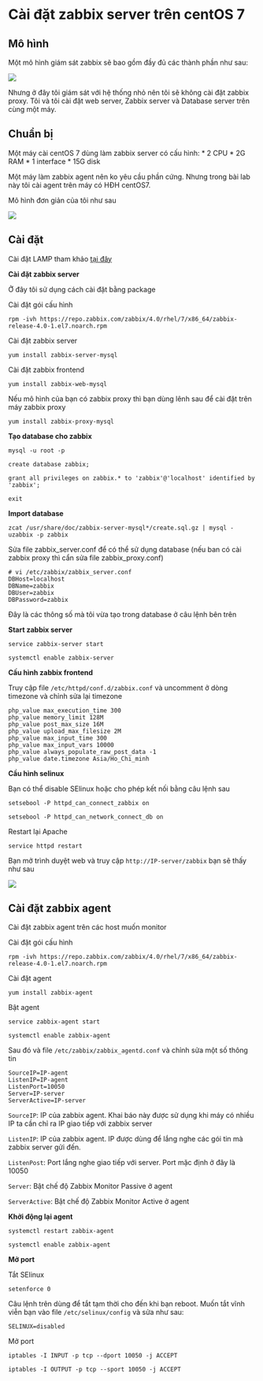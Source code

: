 # Cài đặt zabbix server trên centOS 7

## Mô hình 

Một mô hình giám sát zabbix sẽ bao gồm đầy đủ các thành phần như sau:

![](/ghichep-zabbix/images/1.jpg)

Nhưng ở đây tôi giám sát với hệ thống nhỏ nên tôi sẽ không cài đặt zabbix proxy. Tôi và tôi cài đặt web server, Zabbix server và Database server trên cùng một máy.

## Chuẩn bị

Một máy cài centOS 7 dùng làm zabbix server có cấu hình:
    * 2 CPU
    * 2G RAM
    * 1 interface
    * 15G disk

Một máy làm zabbix agent nên ko yêu cầu phần cứng. Nhưng trong bài lab này tôi cài agent trên máy có HĐH centOS7.

Mô hình đơn giản của tôi như sau

![](/ghichep-zabbix/images/2.png)

## Cài đặt

Cài đặt LAMP tham khảo [tại đây](https://github.com/niemdinhtrong/NIEMDT/blob/master/wordpress/docs/LAMP.md)

**Cài đặt zabbix server**

Ở đây tôi sử dụng cách cài đặt bằng package

Cài đặt gói cấu hình

```
rpm -ivh https://repo.zabbix.com/zabbix/4.0/rhel/7/x86_64/zabbix-release-4.0-1.el7.noarch.rpm
```

Cài đặt zabbix server

```
yum install zabbix-server-mysql
```

Cài đặt zabbix frontend

```
yum install zabbix-web-mysql
```

Nếu mô hình của bạn có zabbix proxy thì bạn dùng lênh sau để cài đặt trên máy zabbix proxy

```
yum install zabbix-proxy-mysql
```

**Tạo database cho zabbix**

```
mysql -u root -p

create database zabbix;

grant all privileges on zabbix.* to 'zabbix'@'localhost' identified by 'zabbix';

exit
```

**Import database**

```
zcat /usr/share/doc/zabbix-server-mysql*/create.sql.gz | mysql -uzabbix -p zabbix
```

Sửa file zabbix_server.conf để có thể sử dụng database (nếu ban có cài zabbix proxy thì cẩn sửa file zabbix_proxy.conf)

```
# vi /etc/zabbix/zabbix_server.conf
DBHost=localhost
DBName=zabbix
DBUser=zabbix
DBPassword=zabbix
```

Đây là các thông số mà tôi vừa tạo trong database ở câu lệnh bên trên

**Start zabbix server**

```
service zabbix-server start

systemctl enable zabbix-server
```

**Cấu hình zabbix frontend**

Truy cập file `/etc/httpd/conf.d/zabbix.conf` và uncomment ở dòng timezone và chỉnh sửa lại timezone

```
php_value max_execution_time 300
php_value memory_limit 128M
php_value post_max_size 16M
php_value upload_max_filesize 2M
php_value max_input_time 300
php_value max_input_vars 10000
php_value always_populate_raw_post_data -1
php_value date.timezone Asia/Ho_Chi_minh
```

**Cầu hình selinux**

Bạn có thể disable SElinux hoặc cho phép kết nối bằng câu lệnh sau

```
setsebool -P httpd_can_connect_zabbix on

setsebool -P httpd_can_network_connect_db on
```

Restart lại Apache

```
service httpd restart
```

Bạn mở trình duyệt web và truy cập `http://IP-server/zabbix` bạn sẽ thấy như sau

![](/ghichep-zabbix/images/3.png)

## Cài đặt zabbix agent

Cài đặt zabbix agent trên các host muốn monitor

Cài đặt gói cấu hình

```
rpm -ivh https://repo.zabbix.com/zabbix/4.0/rhel/7/x86_64/zabbix-release-4.0-1.el7.noarch.rpm
```

Cài đặt agent

```
yum install zabbix-agent
```

Bật agent

```
service zabbix-agent start

systemctl enable zabbix-agent
```

Sau đó và file `/etc/zabbix/zabbix_agentd.conf` và chỉnh sửa một số thông tin

```
SourceIP=IP-agent
ListenIP=IP-agent
ListenPort=10050
Server=IP-server
ServerActive=IP-server
```

`SourceIP`: IP của zabbix agent. Khai báo này được sử dụng khi máy có nhiều IP ta cần chỉ ra IP giao tiếp với zabbix server

`ListenIP`: IP của zabbix agent. IP được dùng để lắng nghe các gói tin mà zabbix server gửi đến.

`ListenPost`: Port lắng nghe giao tiếp với server. Port mặc định ở đây là 10050

`Server`: Bật chế độ Zabbix Monitor Passive ở agent

`ServerActive`: Bật chế độ Zabbix Monitor Active ở agent

**Khởi động lại agent**

```
systemctl restart zabbix-agent

systemctl enable zabbix-agent
```

**Mở port**

Tắt SElinux

```
setenforce 0
```

Câu lệnh trên dùng để tắt tạm thời cho đến khi bạn reboot. Muốn tắt vĩnh viễn bạn vào file `/etc/selinux/config` và sửa như sau:

```
SELINUX=disabled
```

Mở port

```
iptables -I INPUT -p tcp --dport 10050 -j ACCEPT

iptables -I OUTPUT -p tcp --sport 10050 -j ACCEPT
```